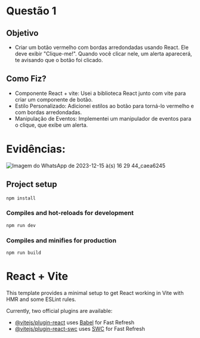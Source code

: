 # Questão 1
## Objetivo
- Criar um botão vermelho com bordas arredondadas usando React. Ele deve exibir "Clique-me!". Quando você clicar nele, um alerta aparecerá, te avisando que o botão foi clicado.

## Como Fiz?
- Componente React + vite: Usei a biblioteca React junto com vite para criar um componente de botão.
- Estilo Personalizado: Adicionei estilos ao botão para torná-lo vermelho e com bordas arredondadas.
- Manipulação de Eventos: Implementei um manipulador de eventos para o clique, que exibe um alerta.

# Evidências:

![Imagem do WhatsApp de 2023-12-15 à(s) 16 29 44_caea6245](https://github.com/joaopamarall/button-react/assets/103014937/c66e93a9-3f28-41eb-96a7-ad7dd8898b46)


## Project setup
```
npm install
```

### Compiles and hot-reloads for development
```
npm run dev
```

### Compiles and minifies for production
```
npm run build
```

# React + Vite

This template provides a minimal setup to get React working in Vite with HMR and some ESLint rules.

Currently, two official plugins are available:

- [@vitejs/plugin-react](https://github.com/vitejs/vite-plugin-react/blob/main/packages/plugin-react/README.md) uses [Babel](https://babeljs.io/) for Fast Refresh
- [@vitejs/plugin-react-swc](https://github.com/vitejs/vite-plugin-react-swc) uses [SWC](https://swc.rs/) for Fast Refresh
